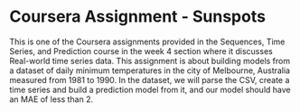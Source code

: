 # Coursera Assignment - Sunspots

This is one of the Coursera assignments provided in the Sequences, Time Series, and Prediction course in the week 4 section where it discusses Real-world time series data. This assignment is about building models from a dataset of daily minimum temperatures in the city of Melbourne, Australia measured from 1981 to 1990. In the dataset, we will parse the CSV, create a time series and build a prediction model from it, and our model should have an MAE of less than 2.

